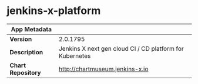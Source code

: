 # jenkins-x-platform

|App Metadata||
|---|---|
| **Version** | 2.0.1795 |
| **Description** | Jenkins X next gen cloud CI / CD platform for Kubernetes |
| **Chart Repository** | http://chartmuseum.jenkins-x.io |
